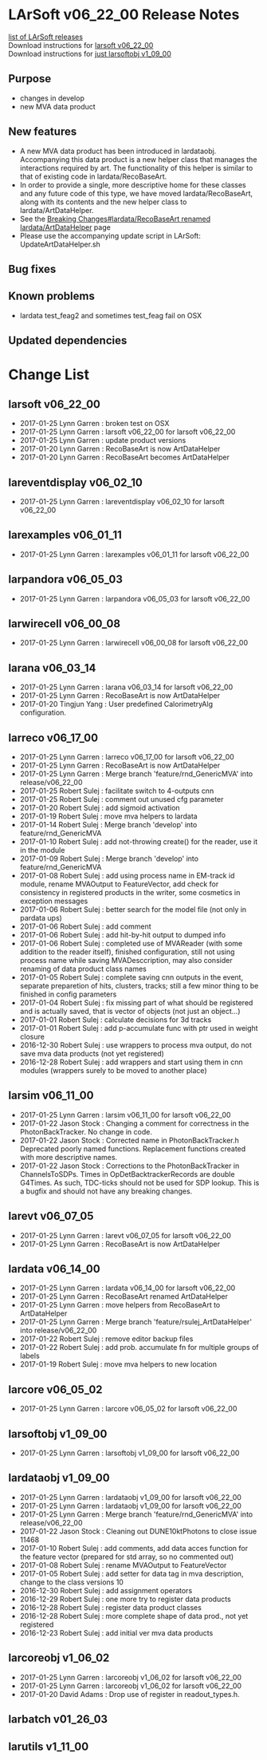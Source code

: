 # LArSoft v06_22_00 Release Notes



[list of LArSoft releases](LArSoft_release_list)  
Download instructions for [larsoft v06_22_00](http://scisoft.fnal.gov/scisoft/bundles/larsoft/v06_22_00/larsoft-v06_22_00.html)  
Download instructions for [just larsoftobj v1_09_00](http://scisoft.fnal.gov/scisoft/bundles/larsoftobj/v1_09_00/larsoftobj-v1_09_00.html)

## Purpose

-   changes in develop
-   new MVA data product

## New features

-   A new MVA data product has been introduced in lardataobj. Accompanying this data product is a new helper class that manages the interactions required by art. The functionality of this helper is similar to that of existing code in lardata/RecoBaseArt.
-   In order to provide a single, more descriptive home for these classes and any future code of this type, we have moved lardata/RecoBaseArt, along with its contents and the new helper class to lardata/ArtDataHelper.
-   See the [Breaking Changes#lardata/RecoBaseArt renamed lardata/ArtDataHelper](Breaking_Changes#lardata/RecoBaseArt_renamed_lardata/ArtDataHelper) page
-   Please use the accompanying update script in LArSoft: UpdateArtDataHelper.sh

## Bug fixes

## Known problems

-   lardata test_feag2 and sometimes test_feag fail on OSX

## Updated dependencies

# Change List

## larsoft v06_22_00

-   2017-01-25 Lynn Garren : broken test on OSX
-   2017-01-25 Lynn Garren : larsoft v06_22_00 for larsoft v06_22_00
-   2017-01-25 Lynn Garren : update product versions
-   2017-01-20 Lynn Garren : RecoBaseArt is now ArtDataHelper
-   2017-01-20 Lynn Garren : RecoBaseArt becomes ArtDataHelper

## lareventdisplay v06_02_10

-   2017-01-25 Lynn Garren : lareventdisplay v06_02_10 for larsoft v06_22_00

## larexamples v06_01_11

-   2017-01-25 Lynn Garren : larexamples v06_01_11 for larsoft v06_22_00

## larpandora v06_05_03

-   2017-01-25 Lynn Garren : larpandora v06_05_03 for larsoft v06_22_00

## larwirecell v06_00_08

-   2017-01-25 Lynn Garren : larwirecell v06_00_08 for larsoft v06_22_00

## larana v06_03_14

-   2017-01-25 Lynn Garren : larana v06_03_14 for larsoft v06_22_00
-   2017-01-25 Lynn Garren : RecoBaseArt is now ArtDataHelper
-   2017-01-20 Tingjun Yang : User predefined CalorimetryAlg configuration.

## larreco v06_17_00

-   2017-01-25 Lynn Garren : larreco v06_17_00 for larsoft v06_22_00
-   2017-01-25 Lynn Garren : RecoBaseArt is now ArtDataHelper
-   2017-01-25 Lynn Garren : Merge branch 'feature/rnd_GenericMVA' into release/v06_22_00
-   2017-01-25 Robert Sulej : facilitate switch to 4-outputs cnn
-   2017-01-25 Robert Sulej : comment out unused cfg parameter
-   2017-01-20 Robert Sulej : add sigmoid activation
-   2017-01-19 Robert Sulej : move mva helpers to lardata
-   2017-01-14 Robert Sulej : Merge branch 'develop' into feature/rnd_GenericMVA
-   2017-01-10 Robert Sulej : add not-throwing create() for the reader, use it in the module
-   2017-01-09 Robert Sulej : Merge branch 'develop' into feature/rnd_GenericMVA
-   2017-01-08 Robert Sulej : add using process name in EM-track id module, rename MVAOutput to FeatureVector, add check for consistency in registered products in the writer, some cosmetics in exception messages
-   2017-01-06 Robert Sulej : better search for the model file (not only in pardata ups)
-   2017-01-06 Robert Sulej : add comment
-   2017-01-06 Robert Sulej : add hit-by-hit output to dumped info
-   2017-01-06 Robert Sulej : completed use of MVAReader (with some addition to the reader itself), finished configuration, still not using process name while saving MVADesccription, may also consider renaming of data product class names
-   2017-01-05 Robert Sulej : complete saving cnn outputs in the event, separate preparetion of hits, clusters, tracks; still a few minor thing to be finished in config parameters
-   2017-01-04 Robert Sulej : fix missing part of what should be registered and is actually saved, that is vector of objects (not just an object…)
-   2017-01-01 Robert Sulej : calculate decisions for 3d tracks
-   2017-01-01 Robert Sulej : add p-accumulate func with ptr used in weight closure
-   2016-12-30 Robert Sulej : use wrappers to process mva output, do not save mva data products (not yet registered)
-   2016-12-28 Robert Sulej : add wrappers and start using them in cnn modules (wrappers surely to be moved to another place)

## larsim v06_11_00

-   2017-01-25 Lynn Garren : larsim v06_11_00 for larsoft v06_22_00
-   2017-01-22 Jason Stock : Changing a comment for correctness in the PhotonBackTracker. No change in code.
-   2017-01-22 Jason Stock : Corrected name in PhotonBackTracker.h Deprecated poorly named functions. Replacement functions created with more descriptive names.
-   2017-01-22 Jason Stock : Corrections to the PhotonBackTracker in ChannelsToSDPs. Times in OpDetBacktrackerRecords are double G4Times. As such, TDC-ticks should not be used for SDP lookup. This is a bugfix and should not have any breaking changes.

## larevt v06_07_05

-   2017-01-25 Lynn Garren : larevt v06_07_05 for larsoft v06_22_00
-   2017-01-25 Lynn Garren : RecoBaseArt is now ArtDataHelper

## lardata v06_14_00

-   2017-01-25 Lynn Garren : lardata v06_14_00 for larsoft v06_22_00
-   2017-01-25 Lynn Garren : RecoBaseArt renamed ArtDataHelper
-   2017-01-25 Lynn Garren : move helpers from RecoBaseArt to ArtDataHelper
-   2017-01-25 Lynn Garren : Merge branch 'feature/rsulej_ArtDataHelper' into release/v06_22_00
-   2017-01-22 Robert Sulej : remove editor backup files
-   2017-01-22 Robert Sulej : add prob. accumulate fn for multiple groups of labels
-   2017-01-19 Robert Sulej : move mva helpers to new location

## larcore v06_05_02

-   2017-01-25 Lynn Garren : larcore v06_05_02 for larsoft v06_22_00

## larsoftobj v1_09_00

-   2017-01-25 Lynn Garren : larsoftobj v1_09_00 for larsoft v06_22_00

## lardataobj v1_09_00

-   2017-01-25 Lynn Garren : lardataobj v1_09_00 for larsoft v06_22_00
-   2017-01-25 Lynn Garren : lardataobj v1_09_00 for larsoft v06_22_00
-   2017-01-25 Lynn Garren : Merge branch 'feature/rnd_GenericMVA' into release/v06_22_00
-   2017-01-22 Jason Stock : Cleaning out DUNE10ktPhotons to close issue 11468
-   2017-01-10 Robert Sulej : add comments, add data acces function for the feature vector (prepared for std array, so no commented out)
-   2017-01-08 Robert Sulej : rename MVAOutput to FeatureVector
-   2017-01-05 Robert Sulej : add setter for data tag in mva description, change to the class versions 10
-   2016-12-30 Robert Sulej : add assignment operators
-   2016-12-29 Robert Sulej : one more try to register data products
-   2016-12-28 Robert Sulej : register data product classes
-   2016-12-28 Robert Sulej : more complete shape of data prod., not yet registered
-   2016-12-23 Robert Sulej : add initial ver mva data products

## larcoreobj v1_06_02

-   2017-01-25 Lynn Garren : larcoreobj v1_06_02 for larsoft v06_22_00
-   2017-01-25 Lynn Garren : larcoreobj v1_06_02 for larsoft v06_22_00
-   2017-01-20 David Adams : Drop use of register in readout_types.h.

## larbatch v01_26_03

## larutils v1_11_00
